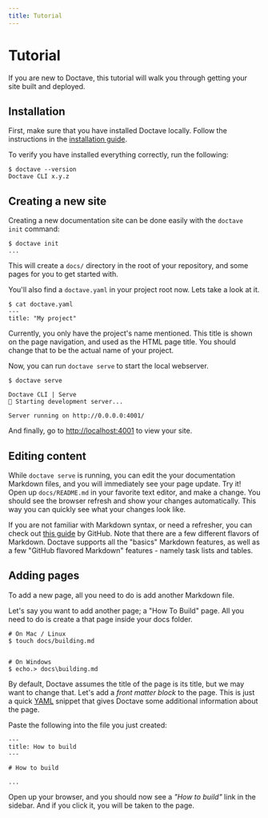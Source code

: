 ```yaml
---
title: Tutorial
---
```


Tutorial
========

If you are new to Doctave, this tutorial will walk you through getting your site built and
deployed.

## Installation

First, make sure that you have installed Doctave locally. Follow the instructions in the
[installation guide](/installing).

To verify you have installed everything correctly, run the following:

```
$ doctave --version
Doctave CLI x.y.z
```

## Creating a new site

Creating a new documentation site can be done easily with the `doctave init` command:

```
$ doctave init
...
```

This will create a `docs/` directory in the root of your repository, and some pages for you to get
started with.

You'll also find a `doctave.yaml` in your project root now. Lets take a look at it.

```
$ cat doctave.yaml
---
title: "My project"

```

Currently, you only have the project's name mentioned. This title is shown on the page navigation,
and used as the HTML page title. You should change that to be the actual name of your project.

Now, you can run `doctave serve` to start the local webserver.

```
$ doctave serve

Doctave CLI | Serve
🚀 Starting development server...

Server running on http://0.0.0.0:4001/
```

And finally, go to [http://localhost:4001](http://localhost:4001) to view your site.

## Editing content

While `doctave serve` is running, you can edit the your documentation Markdown files, and you will
immediately see your page update. Try it! Open up `docs/README.md` in your favorite text editor,
and make a change. You should see the browser refresh and show your changes automatically. This way
you can quickly see what your changes look like.

If you are not familiar with Markdown syntax, or need a refresher, you can check out [this
guide](https://guides.github.com/features/mastering-markdown/) by GitHub. Note that there are a few
different flavors of Markdown. Doctave supports all the "basics" Markdown features, as well as a few
"GitHub flavored Markdown" features - namely task lists and tables.

## Adding pages

To add a new page, all you need to do is add another Markdown file.

Let's say you want to add another page; a "How To Build" page. All you need to do is create a that
page inside your docs folder.

```
# On Mac / Linux
$ touch docs/building.md


# On Windows
$ echo.> docs\building.md
```

By default, Doctave assumes the title of the page is its title, but we may want to change that.
Let's add a _front matter block_ to the page. This is just a quick
[YAML](https://blog.stackpath.com/yaml/) snippet that gives Doctave some additional information
about the page.

Paste the following into the file you just created:

```
---
title: How to build
---

# How to build

...
```

Open up your browser, and you should now see a _"How to build"_ link in the sidebar. And if you
click it, you will be taken to the page.
